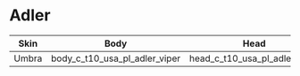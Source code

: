 # Adler

| Skin | Body | Head | Arms
| :--: | :--: | :--: | :--: |
| Umbra | body_c_t10_usa_pl_adler_viper | head_c_t10_usa_pl_adler_viper | vm_c_t10_usa_pl_adler_viper |


